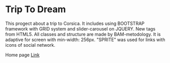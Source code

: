 # Trip To Dream

This progect about a trip to Corsica. It includes using BOOTSTRAP framework with GRID system and slider-carousel on JQUERY. 
New tags from HTML5.
All classes and structure are made by BAM-metodology.
It is adaptive for screen with min-width: 256px.
"SPRITE" was used for links with icons of social network.

Home page 
[Link](https://alinaandriychuk.github.io/TripToDream/)
